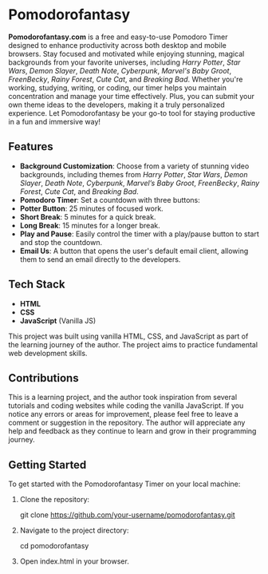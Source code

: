 # Pomodorofantasy

**Pomodorofantasy.com** is a free and easy-to-use Pomodoro Timer designed to enhance productivity across both desktop and mobile browsers. Stay focused and motivated while enjoying stunning, magical backgrounds from your favorite universes, including _Harry Potter_, _Star Wars_, _Demon Slayer_, _Death Note_, _Cyberpunk_, _Marvel's Baby Groot_, _FreenBecky_, _Rainy Forest_, _Cute Cat_, and _Breaking Bad_. Whether you're working, studying, writing, or coding, our timer helps you maintain concentration and manage your time effectively. Plus, you can submit your own theme ideas to the developers, making it a truly personalized experience. Let Pomodorofantasy be your go-to tool for staying productive in a fun and immersive way!

## Features

- **Background Customization**: Choose from a variety of stunning video backgrounds, including themes from _Harry Potter_, _Star Wars_, _Demon Slayer_, _Death Note_, _Cyberpunk_, _Marvel’s Baby Groot_, _FreenBecky_, _Rainy Forest_, _Cute Cat_, and _Breaking Bad_.
- **Pomodoro Timer**: Set a countdown with three buttons:
- **Potter Button**: 25 minutes of focused work.
- **Short Break**: 5 minutes for a quick break.
- **Long Break**: 15 minutes for a longer break.
- **Play and Pause**: Easily control the timer with a play/pause button to start and stop the countdown.
- **Email Us**: A button that opens the user's default email client, allowing them to send an email directly to the developers.

## Tech Stack

- **HTML**
- **CSS**
- **JavaScript** (Vanilla JS)

This project was built using vanilla HTML, CSS, and JavaScript as part of the learning journey of the author. The project aims to practice fundamental web development skills.

## Contributions

This is a learning project, and the author took inspiration from several tutorials and coding websites while coding the vanilla JavaScript. If you notice any errors or areas for improvement, please feel free to leave a comment or suggestion in the repository. The author will appreciate any help and feedback as they continue to learn and grow in their programming journey.

## Getting Started

To get started with the Pomodorofantasy Timer on your local machine:

1. Clone the repository:

   git clone https://github.com/your-username/pomodorofantasy.git

2. Navigate to the project directory:

   cd pomodorofantasy

3. Open index.html in your browser.
